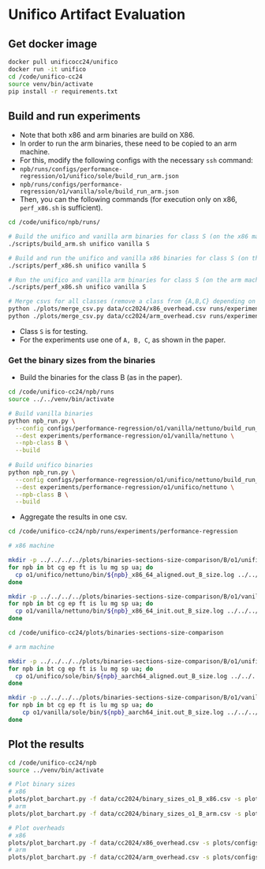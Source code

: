 # Unifico Artifact Evaluation

## Get docker image

```bash
docker pull unificocc24/unifico
docker run -it unifico
cd /code/unifico-cc24
source venv/bin/activate
pip install -r requirements.txt
```

## Build and run experiments

* Note that both x86 and arm binaries are build on X86.
* In order to run the arm binaries, these need to be copied to an arm machine.
* For this, modify the following configs with the necessary `ssh` command:
* `npb/runs/configs/performance-regression/o1/unifico/sole/build_run_arm.json`
* `npb/runs/configs/performance-regression/o1/vanilla/sole/build_run_arm.json`
* Then, you can the following commands (for execution only on x86, `perf_x86.sh` is sufficient).


```bash
cd /code/unifico/npb/runs/

# Build the unifico and vanilla arm binaries for class S (on the x86 machine)
./scripts/build_arm.sh unifico vanilla S 

# Build and run the unifico and vanilla x86 binaries for class S (on the x86 machine)
./scripts/perf_x86.sh unifico vanilla S

# Run the unifico and vanilla arm binaries for class S (on the arm machine)
./scripts/perf_x86.sh unifico vanilla S

# Merge csvs for all classes (remove a class from {A,B,C} depending on what was run)
python ./plots/merge_csv.py data/cc2024/x86_overhead.csv runs/experiments/performance-regression/o1/vanilla/sole/overhead_{A,B,C}.csv
python ./plots/merge_csv.py data/cc2024/arm_overhead.csv runs/experiments/performance-regression/o1/vanilla/sole/overhead_{A,B,C}.csv
```

* Class `S` is for testing.
* For the experiments use one of `A, B, C`, as shown in the paper.


### Get the binary sizes from the binaries

* Build the binaries for the class B (as in the paper).

```bash
cd /code/unifico-cc24/npb/runs
source ../../venv/bin/activate

# Build vanilla binaries
python npb_run.py \
  --config configs/performance-regression/o1/vanilla/nettuno/build_run_x86.json \
  --dest experiments/performance-regression/o1/vanilla/nettuno \
  --npb-class B \
  --build
  
# Build unifico binaries
python npb_run.py \
  --config configs/performance-regression/o1/unifico/nettuno/build_run_x86.json \
  --dest experiments/performance-regression/o1/unifico/nettuno \
  --npb-class B \
  --build
```

* Aggregate the results in one csv.

```bash
cd /code/unifico-cc24/npb/runs/experiments/performance-regression

# x86 machine

mkdir -p ../../../../plots/binaries-sections-size-comparison/B/o1/unifico/x86/
for npb in bt cg ep ft is lu mg sp ua; do
  cp o1/unifico/nettuno/bin/${npb}_x86_64_aligned.out_B_size.log ../../../../plots/binaries-sections-size-comparison/B/o1/unifico/x86/${npb}.txt
done

mkdir -p ../../../../plots/binaries-sections-size-comparison/B/o1/vanilla/x86
for npb in bt cg ep ft is lu mg sp ua; do
  cp o1/vanilla/nettuno/bin/${npb}_x86_64_init.out_B_size.log ../../../../plots/binaries-sections-size-comparison/B/o1/vanilla/x86/${npb}.txt
done

cd /code/unifico-cc24/plots/binaries-sections-size-comparison

# arm machine

mkdir -p ../../../../plots/binaries-sections-size-comparison/B/o1/unifico/arm/
for npb in bt cg ep ft is lu mg sp ua; do
  cp o1/unifico/sole/bin/${npb}_aarch64_aligned.out_B_size.log ../../../../plots/binaries-sections-size-comparison/B/o1/unifico/arm/${npb}.txt
done

mkdir -p ../../../../plots/binaries-sections-size-comparison/B/o1/vanilla/arm/
for npb in bt cg ep ft is lu mg sp ua; do
    cp o1/vanilla/sole/bin/${npb}_aarch64_init.out_B_size.log ../../../../plots/binaries-sections-size-comparison/B/o1/vanilla/arm/${npb}.txt
done
```

## Plot the results

```bash
cd /code/unifico-cc24/npb
source ../venv/bin/activate

# Plot binary sizes
# x86
plots/plot_barchart.py -f data/cc2024/binary_sizes_o1_B_x86.csv -s plots/configs/binary_sizes/stacked_barchart.mplstyle -c plots/configs/binary_sizes/stacked_barchart_x86.json
# arm
plots/plot_barchart.py -f data/cc2024/binary_sizes_o1_B_arm.csv -s plots/configs/binary_sizes/stacked_barchart.mplstyle -c plots/configs/binary_sizes/stacked_barchart_arm.json

# Plot overheads
# x86
plots/plot_barchart.py -f data/cc2024/x86_overhead.csv -s plots/configs/overhead/barchart_x86.mplstyle -c plots/configs/overhead/barchart_x86.json
# arm
plots/plot_barchart.py -f data/cc2024/arm_overhead.csv -s plots/configs/overhead/barchart_arm.mplstyle -c plots/configs/overhead/barchart_arm.json
```